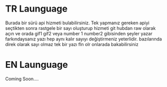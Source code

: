 # TR Launguage

Burada bir sürü api hizmeti bulabilirsiniz.
Tek yapmanız gereken apiyi seçtikten sonra rastgele bir sayı oluşturup hizmeti git hubdan raw olarak açın ve orada gif1 gif2 veya number 1 number2 gibisinden şeyler yazar farkındaysanız yazı hep aynı kalır sayıyı değiştirmeniz yeterlidir. bazılarında direk olarak sayı olmaz tek bir yazı fln olr onlarada bakabilirsiniz

# EN Launguage

Coming Soon....
